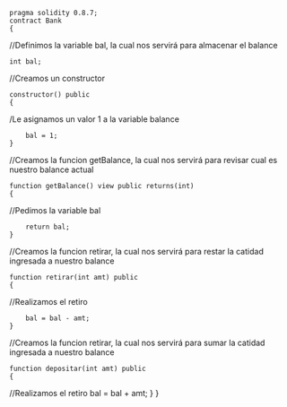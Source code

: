     pragma solidity 0.8.7;
    contract Bank
    {
   //Definimos la variable bal, la cual nos servirá para almacenar el balance
    
    int bal;
    
   //Creamos un constructor
    
    constructor() public
    {
   /Le asignamos un valor 1 a la variable balance
   
        bal = 1;
    }
    
   //Creamos la funcion getBalance, la cual nos servirá para revisar cual es nuestro balance actual
    
    function getBalance() view public returns(int)
    {
    
   //Pedimos la variable bal
    
        return bal;
    }
    
   //Creamos la funcion retirar, la cual nos servirá para restar la catidad ingresada a nuestro balance
    
    function retirar(int amt) public
    {
    
   //Realizamos el retiro
        
        bal = bal - amt;
    }
    
   //Creamos la funcion retirar, la cual nos servirá para sumar la catidad ingresada a nuestro balance
   
    function depositar(int amt) public
    {
    
   //Realizamos el retiro 
        bal = bal + amt;
    }
}
